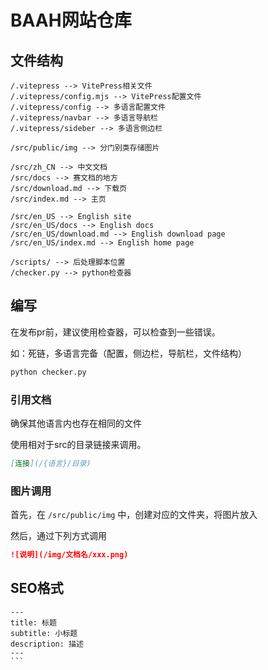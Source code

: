 # BAAH网站仓库

## 文件结构

```
/.vitepress --> VitePress相关文件
/.vitepress/config.mjs --> VitePress配置文件
/.vitepress/config --> 多语言配置文件
/.vitepress/navbar --> 多语言导航栏
/.vitepress/sideber --> 多语言侧边栏

/src/public/img --> 分门别类存储图片

/src/zh_CN --> 中文文档
/src/docs --> 赛文档的地方
/src/download.md --> 下载页
/src/index.md --> 主页

/src/en_US --> English site
/src/en_US/docs --> English docs
/src/en_US/download.md --> English download page
/src/en_US/index.md --> English home page

/scripts/ --> 后处理脚本位置
/checker.py --> python检查器
```

## 编写

在发布pr前，建议使用检查器，可以检查到一些错误。

如：死链，多语言完备（配置，侧边栏，导航栏，文件结构）

``` bash
python checker.py
```

### 引用文档

确保其他语言内也存在相同的文件

使用相对于src的目录链接来调用。

``` markdown
[连接](/{语言}/目录)
```

### 图片调用

首先，在 `/src/public/img` 中，创建对应的文件夹，将图片放入

然后，通过下列方式调用

``` markdown
![说明](/img/文档名/xxx.png)
```

## SEO格式

````
---
title: 标题
subtitle: 小标题
description: 描述
---
```